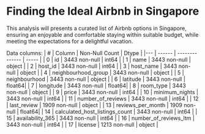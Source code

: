 # Finding the Ideal Airbnb in Singapore

This analysis will presents a curated list of Airbnb options in Singapore, ensuring an enjoyable and comfortable staying within suitable budget, while meeting the expectations for a delightful vacation.

Data columns:
| #  | Column                          | Non-Null Count | Dtype | 
|--- | ------                          | -------------- | ----- | 
| 0 |  id                              | 3443 non-null  | int64  |
| 1 |  name                            | 3443 non-null  | object |
| 2 |  host_id                         | 3443 non-null  | int64  |
| 3 |  host_name                       | 3443 non-null  | object |
| 4 |  neighbourhood_group             | 3443 non-null  | object |
| 5 |  neighbourhood                   | 3443 non-null  | object |
| 6 |  latitude                        | 3443 non-null  | float64|
| 7 |  longitude                       | 3443 non-null  | float64|
| 8 |  room_type                       | 3443 non-null  | object |
| 9 |  price                           | 3443 non-null  | int64  |
| 10 | minimum_nights                  | 3443 non-null  | int64  |
| 11 | number_of_reviews               | 3443 non-null  | int64  |
| 12 | last_review                     | 1909 non-null  | object |
| 13 | reviews_per_month               | 1909 non-null  | float64|
| 14 | calculated_host_listings_count  | 3443 non-null  | int64  |
| 15 | availability_365                | 3443 non-null  | int64  |
| 16 | number_of_reviews_ltm           | 3443 non-null  | int64  |
| 17 | license                         | 1213 non-null  | object |
